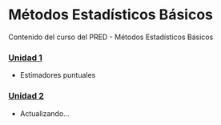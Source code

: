 # Métodos Estadísticos Básicos
Contenido del curso del PRED - Métodos Estadísticos Básicos

### [Unidad 1](Unidad1/Unidad1.md)
  - Estimadores puntuales
  
### [Unidad 2](Unidad1/Unidad1.md)
  - Actualizando...  
